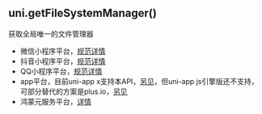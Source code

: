 ## uni.getFileSystemManager()

获取全局唯一的文件管理器

- 微信小程序平台，[规范详情](https://developers.weixin.qq.com/miniprogram/dev/api/wx.getFileSystemManager.html)
- 抖音小程序平台，[规范详情](https://developer.open-douyin.com/docs/resource/zh-CN/interaction/develop/api/file/tt-get-file-system-manager/)
- QQ小程序平台，[规范详情](https://q.qq.com/wiki/develop/miniprogram/API/file/qq.getFileSystemManager.html)
- app平台，目前uni-app x支持本API，[另见](https://doc.dcloud.net.cn/uni-app-x/api/get-file-system-manager.html)，但uni-app js引擎版还不支持，可部分替代的方案是plus.io，[另见](https://www.html5plus.org/doc/zh_cn/io.html)
- 鸿蒙元服务平台，[详情](https://developer.huawei.com/consumer/cn/doc/atomic-ascf-V5/apis-file-V5)